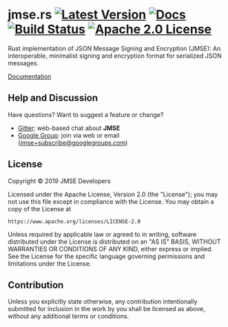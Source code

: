 # jmse.rs [![Latest Version][crate-shield]][crate-link] [![Docs][docs-image]][docs-link] [![Build Status][build-image]][build-link] [![Apache 2.0 License][license-image]][license-link]

Rust implementation of JSON Message Signing and Encryption (JMSE):
An interoperable, minimalist signing and encryption format for serialized
JSON messages.

[Documentation][docs-link]

## Help and Discussion

Have questions? Want to suggest a feature or change?

* [Gitter]: web-based chat about **JMSE**
* [Google Group]: join via web or email ([jmse+subscribe@googlegroups.com])

## License

Copyright © 2019 JMSE Developers

Licensed under the Apache License, Version 2.0 (the "License");
you may not use this file except in compliance with the License.
You may obtain a copy of the License at

    https://www.apache.org/licenses/LICENSE-2.0

Unless required by applicable law or agreed to in writing, software
distributed under the License is distributed on an "AS IS" BASIS,
WITHOUT WARRANTIES OR CONDITIONS OF ANY KIND, either express or implied.
See the License for the specific language governing permissions and
limitations under the License.

## Contribution

Unless you explicitly state otherwise, any contribution intentionally
submitted for inclusion in the work by you shall be licensed as above,
without any additional terms or conditions.

[//]: # (badges)

[crate-shield]: https://img.shields.io/crates/v/jmse.svg
[crate-link]: https://crates.io/crates/jmse
[docs-image]: https://docs.rs/jmse/badge.svg
[docs-link]: https://docs.rs/jmse/
[build-image]: https://secure.travis-ci.org/jmse-json/jmse.svg?branch=master
[build-link]: http://travis-ci.org/jmse-json/jmse
[license-image]: https://img.shields.io/badge/license-Apache2.0-blue.svg
[license-link]: https://github.com/jmse-json/jmse/blob/master/LICENSE

[//]: # (general links)

[Gitter]: https://gitter.im/jmse-json/Lobby
[Google Group]: https://groups.google.com/forum/#!forum/jmse
[jmse+subscribe@googlegroups.com]: mailto:jmse+subscribe@googlegroups.com
